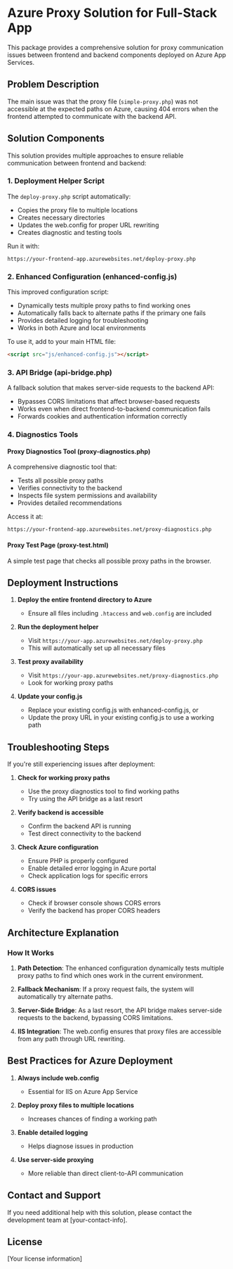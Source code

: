 # Azure Proxy Solution for Full-Stack App

This package provides a comprehensive solution for proxy communication issues between frontend and backend components deployed on Azure App Services.

## Problem Description

The main issue was that the proxy file (`simple-proxy.php`) was not accessible at the expected paths on Azure, causing 404 errors when the frontend attempted to communicate with the backend API.

## Solution Components

This solution provides multiple approaches to ensure reliable communication between frontend and backend:

### 1. Deployment Helper Script

The `deploy-proxy.php` script automatically:

- Copies the proxy file to multiple locations
- Creates necessary directories
- Updates the web.config for proper URL rewriting
- Creates diagnostic and testing tools

Run it with:

```
https://your-frontend-app.azurewebsites.net/deploy-proxy.php
```

### 2. Enhanced Configuration (enhanced-config.js)

This improved configuration script:

- Dynamically tests multiple proxy paths to find working ones
- Automatically falls back to alternate paths if the primary one fails
- Provides detailed logging for troubleshooting
- Works in both Azure and local environments

To use it, add to your main HTML file:

```html
<script src="js/enhanced-config.js"></script>
```

### 3. API Bridge (api-bridge.php)

A fallback solution that makes server-side requests to the backend API:

- Bypasses CORS limitations that affect browser-based requests
- Works even when direct frontend-to-backend communication fails
- Forwards cookies and authentication information correctly

### 4. Diagnostics Tools

#### Proxy Diagnostics Tool (proxy-diagnostics.php)

A comprehensive diagnostic tool that:

- Tests all possible proxy paths
- Verifies connectivity to the backend
- Inspects file system permissions and availability
- Provides detailed recommendations

Access it at:

```
https://your-frontend-app.azurewebsites.net/proxy-diagnostics.php
```

#### Proxy Test Page (proxy-test.html)

A simple test page that checks all possible proxy paths in the browser.

## Deployment Instructions

1. **Deploy the entire frontend directory to Azure**

      - Ensure all files including `.htaccess` and `web.config` are included

2. **Run the deployment helper**

      - Visit `https://your-app.azurewebsites.net/deploy-proxy.php`
      - This will automatically set up all necessary files

3. **Test proxy availability**

      - Visit `https://your-app.azurewebsites.net/proxy-diagnostics.php`
      - Look for working proxy paths

4. **Update your config.js**
      - Replace your existing config.js with enhanced-config.js, or
      - Update the proxy URL in your existing config.js to use a working path

## Troubleshooting Steps

If you're still experiencing issues after deployment:

1. **Check for working proxy paths**

      - Use the proxy diagnostics tool to find working paths
      - Try using the API bridge as a last resort

2. **Verify backend is accessible**

      - Confirm the backend API is running
      - Test direct connectivity to the backend

3. **Check Azure configuration**

      - Ensure PHP is properly configured
      - Enable detailed error logging in Azure portal
      - Check application logs for specific errors

4. **CORS issues**
      - Check if browser console shows CORS errors
      - Verify the backend has proper CORS headers

## Architecture Explanation

### How It Works

1. **Path Detection**: The enhanced configuration dynamically tests multiple proxy paths to find which ones work in the current environment.

2. **Fallback Mechanism**: If a proxy request fails, the system will automatically try alternate paths.

3. **Server-Side Bridge**: As a last resort, the API bridge makes server-side requests to the backend, bypassing CORS limitations.

4. **IIS Integration**: The web.config ensures that proxy files are accessible from any path through URL rewriting.

## Best Practices for Azure Deployment

1. **Always include web.config**

      - Essential for IIS on Azure App Service

2. **Deploy proxy files to multiple locations**

      - Increases chances of finding a working path

3. **Enable detailed logging**

      - Helps diagnose issues in production

4. **Use server-side proxying**
      - More reliable than direct client-to-API communication

## Contact and Support

If you need additional help with this solution, please contact the development team at [your-contact-info].

## License

[Your license information]
